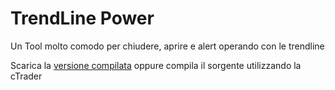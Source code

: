 # TrendLine Power
Un Tool molto comodo per chiudere, aprire e alert operando con le trendline

Scarica la [versione compilata](https://ctrader.guru/product/trendline-power/) oppure compila il sorgente utilizzando la cTrader
